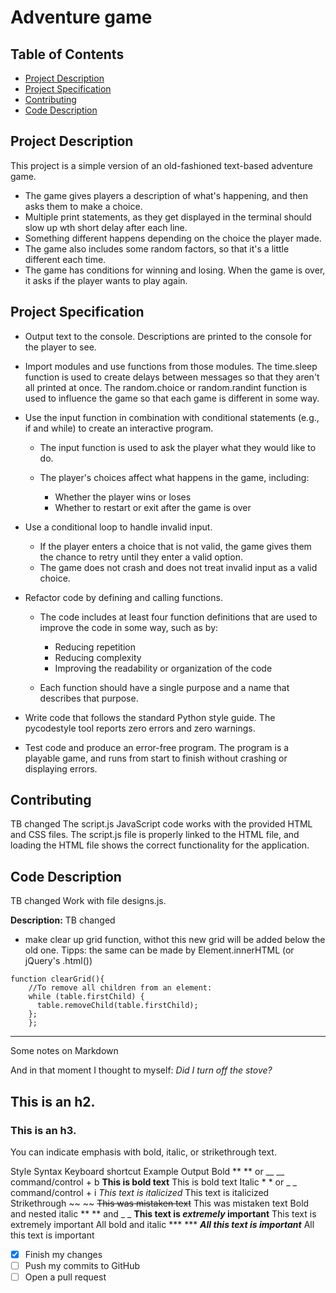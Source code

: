 # Adventure game

## Table of Contents

* [Project Description](#project_description)
* [Project Specification](#project_specification)
* [Contributing](#contributing)
* [Code Description](#code_description)

## Project Description

 This project is a simple version of an old-fashioned text-based adventure game. 

- The game gives players a description of what's happening, and then asks them to make a choice.
- Multiple print statements, as they get displayed in the terminal should slow up wth short delay after each line.
- Something different happens depending on the choice the player made.
- The game also includes some random factors, so that it's a little different each time.
- The game has conditions for winning and losing.
When the game is over, it asks if the player wants to play again.


## Project Specification 


- Output text to the console.
Descriptions are printed to the console for the player to see.

- Import modules and use functions from those modules.
The time.sleep function is used to create delays between messages so that they aren't all printed at once.
The random.choice or random.randint function is used to influence the game so that each game is different in some way.

- Use the input function in combination with conditional statements (e.g., if and while) to create an interactive program.
    - The input function is used to ask the player what they would like to do.

    - The player's choices affect what happens in the game, including:

        - Whether the player wins or loses
        - Whether to restart or exit after the game is over

- Use a conditional loop to handle invalid input.
    - If the player enters a choice that is not valid, the game gives them the chance to retry until they enter a valid option.
    - The game does not crash and does not treat invalid input as a valid choice.

- Refactor code by defining and calling functions.

    - The code includes at least four function definitions that are used to improve the code in some way, such as by:

        - Reducing repetition
        - Reducing complexity
        - Improving the readability or organization of the code
    - Each function should have a single purpose and a name that describes that purpose.

- Write code that follows the standard Python style guide.
The pycodestyle tool reports zero errors and zero warnings.

- Test code and produce an error-free program.
The program is a playable game, and runs from start to finish without crashing or displaying errors.



## Contributing
TB changed
The script.js JavaScript code works with the provided HTML and CSS files. The script.js file is properly linked to the HTML file, and loading the HTML file shows the correct functionality for the application.

## Code Description
TB changed
 Work with file designs.js.


**Description:** 
TB changed
- make clear up grid function, withot this new grid will be added below the old one.
Tipps: the same can be made by Element.innerHTML (or jQuery's .html())


```
function clearGrid(){
    //To remove all children from an element:
    while (table.firstChild) {
      table.removeChild(table.firstChild);
    };
    };
```
_________________________________________________    
Some notes on Markdown

And in that moment I thought to myself: _Did I turn off the stove?_

## This is an h2.

### This is an h3.

You can indicate emphasis with bold, italic, or strikethrough text.

Style	Syntax	Keyboard shortcut	Example	Output
Bold	** ** or __ __	command/control + b	**This is bold text**	This is bold text
Italic	* * or _ _	command/control + i	*This text is italicized*	This text is italicized
Strikethrough	~~ ~~		~~This was mistaken text~~	This was mistaken text
Bold and nested italic	** ** and _ _		**This text is _extremely_ important**	This text is extremely important
All bold and italic	*** ***		***All this text is important***	All this text is important


- [x] Finish my changes
- [ ] Push my commits to GitHub
- [ ] Open a pull request
